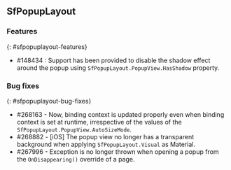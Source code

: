 ## SfPopupLayout

### Features
{: #sfpopuplayout-features}
* \#148434 : Support has been provided to disable the shadow effect around the popup using `SfPopupLayout.PopupView.HasShadow` property.

### Bug fixes
{: #sfpopuplayout-bug-fixes}

* \#268163 - Now, binding context is updated properly even when binding context is set at runtime, irrespective of the values of the `SfPopupLayout.PopupView.AutoSizeMode`.
* \#268882 - [iOS] The popup view no longer has a transparent background when applying `SfPopupLayout.Visual` as Material.
* \#267996 - Exception is no longer thrown when opening a popup from the `OnDisappearing()` override of a page.
